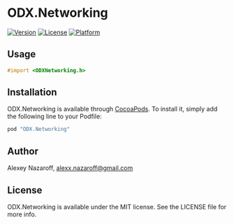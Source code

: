 # ODX.Networking

[![Version](https://img.shields.io/cocoapods/v/ODX.Networking.svg?style=flat)](http://cocoapods.org/pods/ODX.Networking)
[![License](https://img.shields.io/cocoapods/l/ODX.Networking.svg?style=flat)](http://cocoapods.org/pods/ODX.Networking)
[![Platform](https://img.shields.io/cocoapods/p/ODX.Networking.svg?style=flat)](http://cocoapods.org/pods/ODX.Networking)


## Usage

```objective-c
#import <ODXNetworking.h>
```

## Installation

ODX.Networking is available through [CocoaPods](http://cocoapods.org). To install
it, simply add the following line to your Podfile:

```ruby
pod "ODX.Networking"
```

## Author

Alexey Nazaroff, alexx.nazaroff@gmail.com

## License

ODX.Networking is available under the MIT license. See the LICENSE file for more info.

